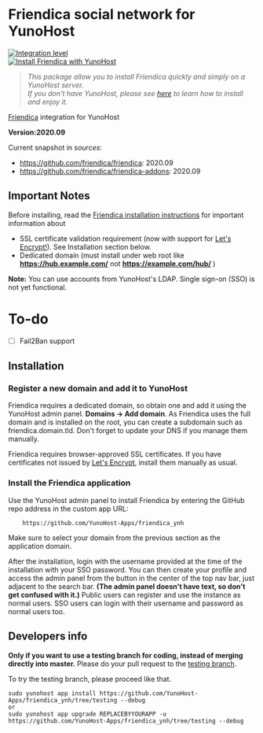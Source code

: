 # Friendica social network for YunoHost


[![Integration level](https://dash.yunohost.org/integration/friendica.svg)](https://dash.yunohost.org/appci/app/friendica)  
[![Install Friendica with YunoHost](https://install-app.yunohost.org/install-with-yunohost.png)](https://install-app.yunohost.org/?app=friendica)

> *This package allow you to install Friendica quickly and simply on a YunoHost server.  
If you don't have YunoHost, please see [here](https://yunohost.org/#/install) to learn how to install and enjoy it.*


[Friendica](http://friendi.ca/) integration for YunoHost

**Version:2020.09**

Current snapshot in *sources*:

* https://github.com/friendica/friendica: 2020.09 
* https://github.com/friendica/friendica-addons: 2020.09 

## Important Notes

Before installing, read the [Friendica installation instructions](https://github.com/friendica/friendica/blob/develop/doc/Install.md) for important information about
- SSL certificate validation requirement (now with support for [Let's Encrypt!](https://letsencrypt.org)). See Installation section below.
- Dedicated domain (must install under web root like **https://hub.example.com/** not **https://example.com/hub/** )

**Note:** You can use accounts from YunoHost's LDAP. Single sign-on (SSO) is not yet functional.

# To-do
- [ ] Fail2Ban support


## Installation

### Register a new domain and add it to YunoHost
Friendica requires a dedicated domain, so obtain one and add it using the YunoHost admin panel. **Domains -> Add domain**. As Friendica uses the full domain and is installed on the root, you can create a subdomain such as friendica.domain.tld. Don't forget to update your DNS if you manage them manually.

Friendica requires browser-approved SSL certificates. If you have certificates not issued by [Let's Encrypt](https://letsencrypt.org/), install them manually as usual.


### Install the Friendica application
Use the YunoHost admin panel to install Friendica by entering the GitHub repo address in the custom app URL:

		https://github.com/YunoHost-Apps/friendica_ynh

Make sure to select your domain from the previous section as the application domain.

After the installation, login with the username provided at the time of the installation with your SSO password. You can then create your profile and access the admin panel from the button in the center of the top nav bar, just adjacent to the search bar. **(The admin panel doesn't have text, so don't get confused with it.)**
Public users can register and use the instance as normal users. SSO users can login with their username and password as normal users too.


Developers info
----------------

**Only if you want to use a testing branch for coding, instead of merging directly into master.**
Please do your pull request to the [testing branch](https://github.com/YunoHost-Apps/friendica_ynh/tree/testing).

To try the testing branch, please proceed like that.
```
sudo yunohost app install https://github.com/YunoHost-Apps/friendica_ynh/tree/testing --debug
or
sudo yunohost app upgrade REPLACEBYYOURAPP -u https://github.com/YunoHost-Apps/friendica_ynh/tree/testing --debug
```

